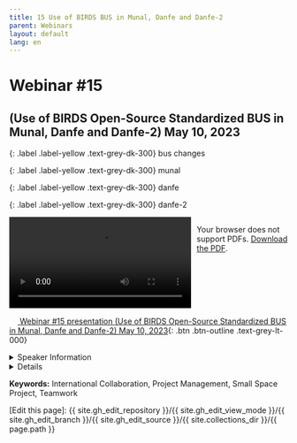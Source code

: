 ```yaml
---
title: 15 Use of BIRDS BUS in Munal, Danfe and Danfe-2
parent: Webinars
layout: default
lang: en
---
```


# Webinar #15
## (Use of BIRDS Open-Source Standardized BUS in Munal, Danfe and Danfe-2) May 10, 2023

{: .label .label-yellow .text-grey-dk-300}
bus changes

{: .label .label-yellow .text-grey-dk-300}
munal

{: .label .label-yellow .text-grey-dk-300}
danfe

{: .label .label-yellow .text-grey-dk-300}
danfe-2

<div style="display: flex; gap: 10px; align-items: flex-start;">
  <!-- Video Section -->
  <div style="flex: 2; max-width: 66%;">
    <video controls width="100%" height="auto">
      <source src="https://birds-project.com/open-source/video/birds_bus_opensource_webinar_15.mp4" type="video/mp4">
      Your browser does not support the video tag.
    </video>
  </div>

  <!-- Chat Section -->
  <div style="flex: 1; max-width: 33%;">
    <object 
      data="https://birds-project.com/open-source/pdf/BIRDS_BUS_Opensource_15_chat.pdf" 
      width="100%" 
      height="275px">
      <p>Your browser does not support PDFs. <a href="https://birds-project.com/open-source/pdf/BIRDS_BUS_Opensource_15_chat.pdf">Download the PDF</a>.</p>
    </object>
  </div>
</div>


<!-- Download Presentation -->
[<img src="https://raw.githubusercontent.com/FortAwesome/Font-Awesome/6.x/svgs/regular/circle-down.svg" width="15" height="15"> Webinar #15 presentation (Use of BIRDS Open-Source Standardized BUS in Munal, Danfe and Danfe-2) May 10, 2023](https://birds-project.com/open-source/pdf/BIRDS_BUS_OpensourceWebinar_15.pdf){: .btn .btn-outline .text-grey-lt-000}


<details markdown="block">
<summary>Speaker Information</summary>

**Abhas Maskey** in Antarikchya Pratisthan (from Nepal)  
**Trishna Shresthain** Antarikchya Pratisthan (from Nepal)
</details>

<details markdown="block">
<summary>Details</summary>

**Abhas Maskey** discussed an overview of all their projects at Antarikchya in his presentation titled **"Antarikchya's Projects and Use of BIRDS Open Source"**  
Antarikchya Pratisthan Nepal translates to Space Foundation, Nepal.  

**Trishna Shrestha** presented on **"Use of BIRDS Open-Source Standardized BUS in Munal, Danfe and Danfe-2"** discussed the technical side and how they have leveraged the BIRDS Open Source
</details>

**Keywords:** International Collaboration, Project Management, Small Space Project, Teamwork

[Edit this page]:  {{ site.gh_edit_repository }}/{{ site.gh_edit_view_mode }}/{{ site.gh_edit_branch }}/{{ site.gh_edit_source }}/{{ site.collections_dir }}/{{ page.path }}

